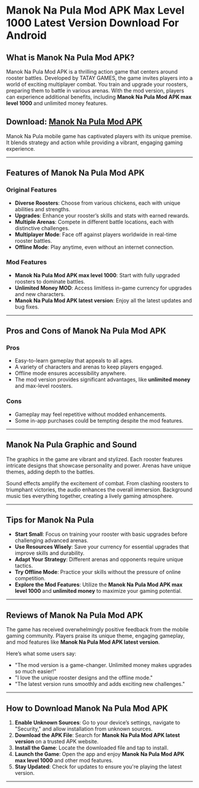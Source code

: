 # Manok Na Pula Mod APK Max Level 1000 Latest Version Download For Android

## What is Manok Na Pula Mod APK?

Manok Na Pula Mod APK is a thrilling action game that centers around rooster battles. Developed by TATAY GAMES, the game invites players into a world of exciting multiplayer combat. You train and upgrade your roosters, preparing them to battle in various arenas. With the mod version, players can experience additional benefits, including **Manok Na Pula Mod APK max level 1000** and unlimited money features.

## Download: [Manok Na Pula Mod APK](https://modhello.com/manok-na-pula/)

Manok Na Pula mobile game has captivated players with its unique premise. It blends strategy and action while providing a vibrant, engaging gaming experience.

---

## Features of Manok Na Pula Mod APK

### Original Features
- **Diverse Roosters**: Choose from various chickens, each with unique abilities and strengths.
- **Upgrades**: Enhance your rooster’s skills and stats with earned rewards.
- **Multiple Arenas**: Compete in different battle locations, each with distinctive challenges.
- **Multiplayer Mode**: Face off against players worldwide in real-time rooster battles.
- **Offline Mode**: Play anytime, even without an internet connection.

### Mod Features
- **Manok Na Pula Mod APK max level 1000**: Start with fully upgraded roosters to dominate battles.
- **Unlimited Money MOD**: Access limitless in-game currency for upgrades and new characters.
- **Manok Na Pula Mod APK latest version**: Enjoy all the latest updates and bug fixes.

---

## Pros and Cons of Manok Na Pula Mod APK

### Pros
- Easy-to-learn gameplay that appeals to all ages.
- A variety of characters and arenas to keep players engaged.
- Offline mode ensures accessibility anywhere.
- The mod version provides significant advantages, like **unlimited money** and max-level roosters.

### Cons
- Gameplay may feel repetitive without modded enhancements.
- Some in-app purchases could be tempting despite the mod features.

---

## Manok Na Pula Graphic and Sound

The graphics in the game are vibrant and stylized. Each rooster features intricate designs that showcase personality and power. Arenas have unique themes, adding depth to the battles.

Sound effects amplify the excitement of combat. From clashing roosters to triumphant victories, the audio enhances the overall immersion. Background music ties everything together, creating a lively gaming atmosphere.

---

## Tips for Manok Na Pula

- **Start Small**: Focus on training your rooster with basic upgrades before challenging advanced arenas.
- **Use Resources Wisely**: Save your currency for essential upgrades that improve skills and durability.
- **Adapt Your Strategy**: Different arenas and opponents require unique tactics.
- **Try Offline Mode**: Practice your skills without the pressure of online competition.
- **Explore the Mod Features**: Utilize the **Manok Na Pula Mod APK max level 1000** and **unlimited money** to maximize your gaming potential.

---

## Reviews of Manok Na Pula Mod APK

The game has received overwhelmingly positive feedback from the mobile gaming community. Players praise its unique theme, engaging gameplay, and mod features like **Manok Na Pula Mod APK latest version**.

Here’s what some users say:
- "The mod version is a game-changer. Unlimited money makes upgrades so much easier!"
- "I love the unique rooster designs and the offline mode."
- "The latest version runs smoothly and adds exciting new challenges."

---

## How to Download Manok Na Pula Mod APK

1. **Enable Unknown Sources**: Go to your device’s settings, navigate to "Security," and allow installation from unknown sources.
2. **Download the APK File**: Search for **Manok Na Pula Mod APK latest version** on a trusted APK website.
3. **Install the Game**: Locate the downloaded file and tap to install.
4. **Launch the Game**: Open the app and enjoy **Manok Na Pula Mod APK max level 1000** and other mod features.
5. **Stay Updated**: Check for updates to ensure you're playing the latest version.

---
